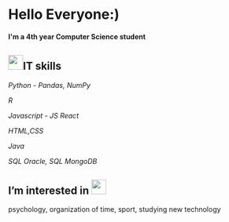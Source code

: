  <h1>Hello Everyone:)</h1> 
  
 <h4>I'm a 4th year Computer Science student</h4>
 <p><h2><img src = "https://user-images.githubusercontent.com/68805682/186970854-37b53ec9-b2b8-463b-8cc2-449cd5bf3a1e.png" width="30" height="30">IT skills</h2></p>
 <i>Python - Pandas, NumPy</i>
 <i><p>R</p></i>
 <i>Javascript - JS React</i>
 <i><p>HTML,CSS</p></i>
 <i>Java</i>
 <i><p>SQL Oracle, SQL MongoDB</p></i>

<p><h2>I’m interested in <img src ="https://user-images.githubusercontent.com/68805682/186980753-c05b4d50-d5c1-4fac-8e32-2e97fa9566b4.png" width="30" height="30" ></h2></p> 
  psychology, 
  organization of time, 
  sport, 
  studying new technology

<!--- 🌱 I’m currently learning ...
- 💞️ I’m looking to collaborate on ...
- 📫 How to reach me ...
--->
<!---
Ivan-tet/Ivan-tet is a ✨ special ✨ repository because its `README.md` (this file) appears on your GitHub profile.
You can click the Preview link to take a look at your changes.
--->
